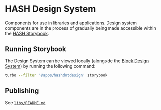 [hash storybook]: https://hash.design/?utm_medium=organic&utm_source=github_readme_hash-repo_design-system

# HASH Design System

Components for use in libraries and applications. Design system components are in the process of gradually being made accessible within the [HASH Storybook].

## Running Storybook

The Design System can be viewed locally (alongside the [Block Design System](../block-design-system)) by running the following command:

```bash
turbo --filter '@apps/hashdotdesign' storybook
```

## Publishing

See [`libs/README.md`](../../README.md#publishing)
